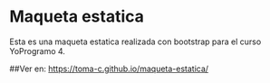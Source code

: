 # Maqueta estatica

Esta es una maqueta estatica realizada con bootstrap para el curso YoProgramo 4.

##Ver en:
https://toma-c.github.io/maqueta-estatica/
